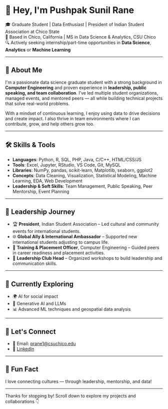 # 👋 Hey, I'm Pushpak Sunil Rane

🎓 Graduate Student | Data Enthusiast | President of Indian Student Association at Chico State  
📍 Based in Chico, California | MS in Data Science & Analytics, CSU Chico  
🔍 Actively seeking internship/part-time opportunities in **Data Science**, **Analytics** or **Machine Learning**

---

## 🚀 About Me

I'm a passionate data science graduate student with a strong background in **Computer Engineering** and proven experience in **leadership, public speaking, and team collaboration**. I’ve led multiple student organizations, managed events, and mentored peers — all while building technical projects that solve real-world problems.

With a mindset of continuous learning, I enjoy using data to drive decisions and create impact. I also thrive in team environments where I can contribute, grow, and help others grow too.

---

## 🛠️ Skills & Tools

- **Languages**: Python, R, SQL, PHP, Java, C/C++, HTML/CSS/JS  
- **Tools**: Excel, Jupyter, RStudio, VS Code, Git, MySQL  
- **Libraries**: NumPy, pandas, scikit-learn, Matplotlib, seaborn, ggplot2  
- **Concepts**: Data Cleaning, Visualization, Statistical Modeling, Machine Learning, EDA, Web Development 
- **Leadership & Soft Skills**: Team Management, Public Speaking, Peer Mentorship, Event Planning

---

## 🧭 Leadership Journey

- 🏆 **President**, Indian Student Association – Led cultural and community events for international students.  
- 🌐 **Global Ally & International Ambassador** – Supported new international students adjusting to campus life.  
- 🎤 **Training & Placement Officer**, Computer Engineering – Guided peers in career readiness and placement activities.  
- 🧩 **Leadership Club Head** – Organized workshops to build leadership and communication skills.  

---

## 🌱 Currently Exploring

- 🌍 AI for social impact  
- 🧠 Generative AI and LLMs  
- 📊 Advanced ML techniques and geospatial data analysis

---

## 🤝 Let's Connect

- 📧 Email: prane1@csuchico.edu
- 💼 [LinkedIn](https://www.linkedin.com/in/pushpak-sunil-rane/)
---

## 📌 Fun Fact

I love connecting cultures — through leadership, mentorship, and data!

---

Thanks for stopping by! Scroll down to explore my projects and collaborations 👇

<!--
**PushpakSunilRane/PushpakSunilRane** is a ✨ _special_ ✨ repository because its `README.md` (this file) appears on your GitHub profile.

Here are some ideas to get you started:

- 🔭 I’m currently working on ...
- 🌱 I’m currently learning ...
- 👯 I’m looking to collaborate on ...
- 🤔 I’m looking for help with ...
- 💬 Ask me about ...
- 📫 How to reach me: ...
- 😄 Pronouns: ...
- ⚡ Fun fact: ...
-->
